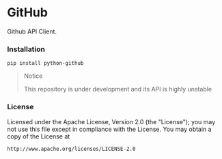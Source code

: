 # GitHub

Github API Client.

### Installation
    pip install python-github

> Notice 
>
> This repository is under development and its API is highly unstable

### License

Licensed under the Apache License, Version 2.0 (the "License");
you may not use this file except in compliance with the License.
You may obtain a copy of the License at

    http://www.apache.org/licenses/LICENSE-2.0